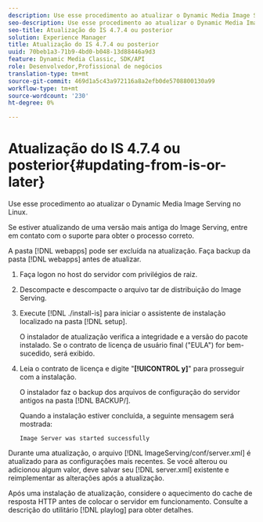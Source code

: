```yaml
---
description: Use esse procedimento ao atualizar o Dynamic Media Image Serving no Linux.
seo-description: Use esse procedimento ao atualizar o Dynamic Media Image Serving no Linux.
seo-title: Atualização do IS 4.7.4 ou posterior
solution: Experience Manager
title: Atualização do IS 4.7.4 ou posterior
uuid: 70beb1a3-71b9-4bd0-b048-13d88446a9d3
feature: Dynamic Media Classic, SDK/API
role: Desenvolvedor,Profissional de negócios
translation-type: tm+mt
source-git-commit: 469d1a5c43a972116a8a2efb0de5708800130a99
workflow-type: tm+mt
source-wordcount: '230'
ht-degree: 0%

---
```



# Atualização do IS 4.7.4 ou posterior{#updating-from-is-or-later}

Use esse procedimento ao atualizar o Dynamic Media Image Serving no Linux.

Se estiver atualizando de uma versão mais antiga do Image Serving, entre em contato com o suporte para obter o processo correto.

A pasta [!DNL webapps] pode ser excluída na atualização. Faça backup da pasta [!DNL webapps] antes de atualizar.

1. Faça logon no host do servidor com privilégios de raiz.
1. Descompacte e descompacte o arquivo tar de distribuição do Image Serving.
1. Execute [!DNL ./install-is] para iniciar o assistente de instalação localizado na pasta [!DNL setup].

   O instalador de atualização verifica a integridade e a versão do pacote instalado. Se o contrato de licença de usuário final (&quot;EULA&quot;) for bem-sucedido, será exibido.
1. Leia o contrato de licença e digite &quot;**[!UICONTROL y]**&quot; para prosseguir com a instalação.

   O instalador faz o backup dos arquivos de configuração do servidor antigos na pasta [!DNL BACKUP/].

   Quando a instalação estiver concluída, a seguinte mensagem será mostrada:

   `Image Server was started successfully`

Durante uma atualização, o arquivo [!DNL ImageServing/conf/server.xml] é atualizado para as configurações mais recentes. Se você alterou ou adicionou algum valor, deve salvar seu [!DNL server.xml] existente e reimplementar as alterações após a atualização.

Após uma instalação de atualização, considere o aquecimento do cache de resposta HTTP antes de colocar o servidor em funcionamento. Consulte a descrição do utilitário [!DNL playlog] para obter detalhes.
